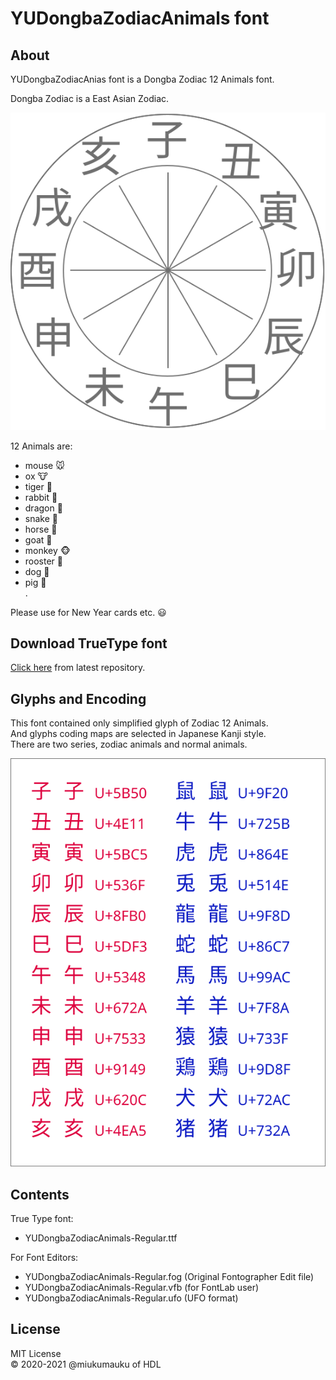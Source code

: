 # YUDongbaZodiacAnimals font

## About
YUDongbaZodiacAnias font is a Dongba Zodiac 12 Animals font.

Dongba Zodiac is a East Asian Zodiac.

![New Year card](./images/image01.svg)

12 Animals are:
- mouse 🐭  
- ox 🐮  
- tiger 🐯  
- rabbit 🐰  
- dragon 🐲  
- snake 🐍  
- horse 🐴  
- goat 🐏  
- monkey 🐵  
- rooster 🐔  
- dog 🐶  
- pig 🐗  
.

Please use for New Year cards etc. 😃  

## Download TrueType font
[Click here](https://github.com/miukumauku/YU-DongbaZodiacAnimals-font/blob/main/YUDongbaZodiacAnimals-Regular.ttf?raw=true) from latest repository.

## Glyphs and Encoding
This font contained only simplified glyph of Zodiac 12 Animals.  
And glyphs coding maps are selected in Japanese Kanji style.  
There are two series, zodiac animals and normal animals.

![Assign codes](./images/image02.svg)

## Contents
True Type font:
- YUDongbaZodiacAnimals-Regular.ttf

For Font Editors:
- YUDongbaZodiacAnimals-Regular.fog (Original Fontographer Edit file)
- YUDongbaZodiacAnimals-Regular.vfb (for FontLab user)
- YUDongbaZodiacAnimals-Regular.ufo (UFO format)


## License
MIT License  
&copy; 2020-2021 @miukumauku of HDL

